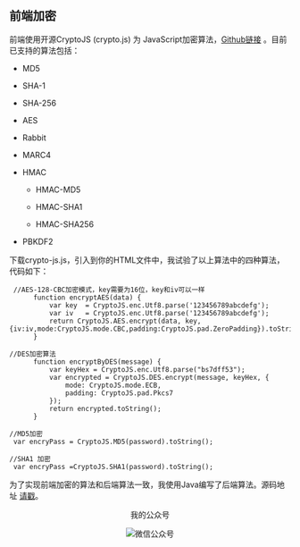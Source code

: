 ## 前端加密
前端使用开源CryptoJS (crypto.js) 为 JavaScript加密算法，[Github链接](https://github.com/brix/crypto-js)  。目前已支持的算法包括：
- MD5

- SHA-1

- SHA-256

- AES

- Rabbit

- MARC4

- HMAC

  - HMAC-MD5

  - HMAC-SHA1

  - HMAC-SHA256
- PBKDF2  

下载crypto-js.js，引入到你的HTML文件中，我试验了以上算法中的四种算法，代码如下：
```
 //AES-128-CBC加密模式，key需要为16位，key和iv可以一样
      function encryptAES(data) {
          var key  = CryptoJS.enc.Utf8.parse('123456789abcdefg');
          var iv   = CryptoJS.enc.Utf8.parse('123456789abcdefg');
          return CryptoJS.AES.encrypt(data, key, {iv:iv,mode:CryptoJS.mode.CBC,padding:CryptoJS.pad.ZeroPadding}).toString();
      }
      
//DES加密算法
      function encryptByDES(message) {
          var keyHex = CryptoJS.enc.Utf8.parse("bs7dff53");
          var encrypted = CryptoJS.DES.encrypt(message, keyHex, {
              mode: CryptoJS.mode.ECB,
              padding: CryptoJS.pad.Pkcs7
          });
          return encrypted.toString();
      }

//MD5加密
 var encryPass = CryptoJS.MD5(password).toString();

//SHA1 加密
 var encryPass =CryptoJS.SHA1(password).toString();     
```

为了实现前端加密的算法和后端算法一致，我使用Java编写了后端算法。源码地址
[请戳](https://github.com/gmg0829/AlgorithmLearningExample/blob/master/src/com/gmg/encrypt/EncryptionUtils.java)。

<p align="center">我的公众号</p>
<div align="center">

![微信公众号](https://gmg0829.top/assets/images/qrcode.jpg)

</div>